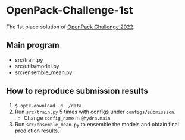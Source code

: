 # OpenPack-Challenge-1st
The 1st place solution of [OpenPack Challenge 2022](https://open-pack.github.io/challenge2022).

## Main program

- src/train.py
- src/utils/model.py
- src/ensemble_mean.py

## How to reproduce submission results
1. `$ optk-download -d ./data`
1. Run `src/train.py` 5 times with configs under `configs/submission`.
    - Change `config_name` in `@hydra.main`
1. Run `src/ensemble_mean.py` to ensemble the models and obtain final prediction results.

